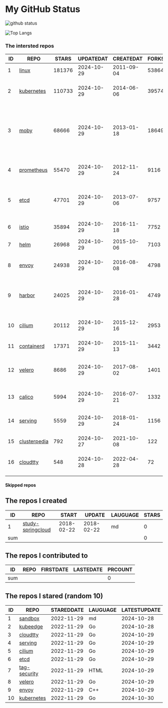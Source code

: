 # My GitHub Status

<img src="https://github-readme-stats-1.yihong0618.vercel.app/api?username=daoqingniu&show_icons=true&&&hide_title=true&count_private=true" alt="github status" />

![Top Langs](https://github-readme-stats-1.yihong0618.vercel.app/api/top-langs/?username=daoqingniu&layout=compact)

<!--START_SECTION:github_repos-->
### The intersted repos
| ID |                              REPO                               | STARS  | UPDATEDAT  | CREATEDAT  | FORKSCOUNT |                                                DESCRIPTIONS                                                |
|----|-----------------------------------------------------------------|--------|------------|------------|------------|------------------------------------------------------------------------------------------------------------|
|  1 | [linux](https://github.com/torvalds/linux)                      | 181376 | 2024-10-29 | 2011-09-04 |      53864 | Linux kernel source tree                                                                                   |
|  2 | [kubernetes](https://github.com/kubernetes/kubernetes)          | 110733 | 2024-10-29 | 2014-06-06 |      39574 | Production-Grade Container Scheduling and Management                                                       |
|  3 | [moby](https://github.com/moby/moby)                            |  68666 | 2024-10-29 | 2013-01-18 |      18649 | The Moby Project - a collaborative project for the container ecosystem to assemble container-based systems |
|  4 | [prometheus](https://github.com/prometheus/prometheus)          |  55470 | 2024-10-29 | 2012-11-24 |       9116 | The Prometheus monitoring system and time series database.                                                 |
|  5 | [etcd](https://github.com/etcd-io/etcd)                         |  47701 | 2024-10-29 | 2013-07-06 |       9757 | Distributed reliable key-value store for the most critical data of a distributed system                    |
|  6 | [istio](https://github.com/istio/istio)                         |  35894 | 2024-10-29 | 2016-11-18 |       7752 | Connect, secure, control, and observe services.                                                            |
|  7 | [helm](https://github.com/helm/helm)                            |  26968 | 2024-10-29 | 2015-10-06 |       7103 | The Kubernetes Package Manager                                                                             |
|  8 | [envoy](https://github.com/envoyproxy/envoy)                    |  24938 | 2024-10-29 | 2016-08-08 |       4798 | Cloud-native high-performance edge/middle/service proxy                                                    |
|  9 | [harbor](https://github.com/goharbor/harbor)                    |  24025 | 2024-10-29 | 2016-01-28 |       4749 | An open source trusted cloud native registry project that stores, signs, and scans content.                |
| 10 | [cilium](https://github.com/cilium/cilium)                      |  20112 | 2024-10-29 | 2015-12-16 |       2953 | eBPF-based Networking, Security, and Observability                                                         |
| 11 | [containerd](https://github.com/containerd/containerd)          |  17371 | 2024-10-29 | 2015-11-13 |       3442 | An open and reliable container runtime                                                                     |
| 12 | [velero](https://github.com/vmware-tanzu/velero)                |   8686 | 2024-10-29 | 2017-08-02 |       1401 | Backup and migrate Kubernetes applications and their persistent volumes                                    |
| 13 | [calico](https://github.com/projectcalico/calico)               |   5994 | 2024-10-29 | 2016-07-21 |       1332 | Cloud native networking and network security                                                               |
| 14 | [serving](https://github.com/knative/serving)                   |   5559 | 2024-10-29 | 2018-01-24 |       1156 | Kubernetes-based, scale-to-zero, request-driven compute                                                    |
| 15 | [clusterpedia](https://github.com/clusterpedia-io/clusterpedia) |    792 | 2024-10-27 | 2021-10-08 |        122 | The Encyclopedia of Kubernetes clusters                                                                    |
| 16 | [cloudtty](https://github.com/cloudtty/cloudtty)                |    548 | 2024-10-28 | 2022-04-28 |         72 | A Friendly Kubernetes CloudShell (Web Terminal) !                                                          |



#### Skipped repos
<!--END_SECTION:github_repos-->

<!--START_SECTION:my_github-->
## The repos I created
| ID  |                                 REPO                                 |   START    |   UPDATE   | LAUGUAGE | STARS |
|-----|----------------------------------------------------------------------|------------|------------|----------|-------|
|   1 | [study-springcloud](https://github.com/daoqingniu/study-springcloud) | 2018-02-22 | 2018-02-22 | md       |     0 |
| sum |                                                                      |            |            |          |     0 |

## The repos I contributed to
| ID  | REPO | FIRSTDATE | LASTEDATE | PRCOUNT |
|-----|------|-----------|-----------|---------|
| sum |      |           |           |       0 |

## The repos I stared (random 10)
| ID |                          REPO                          | STAREDDATE | LAUGUAGE | LATESTUPDATE |
|----|--------------------------------------------------------|------------|----------|--------------|
|  1 | [sandbox](https://github.com/cncf/sandbox)             | 2022-11-29 | md       | 2024-10-28   |
|  2 | [kubeedge](https://github.com/kubeedge/kubeedge)       | 2022-11-29 | Go       | 2024-10-28   |
|  3 | [cloudtty](https://github.com/cloudtty/cloudtty)       | 2022-11-29 | Go       | 2024-10-29   |
|  4 | [serving](https://github.com/knative/serving)          | 2022-11-29 | Go       | 2024-10-29   |
|  5 | [cilium](https://github.com/cilium/cilium)             | 2022-11-29 | Go       | 2024-10-29   |
|  6 | [etcd](https://github.com/etcd-io/etcd)                | 2022-11-29 | Go       | 2024-10-29   |
|  7 | [tag-security](https://github.com/cncf/tag-security)   | 2022-11-29 | HTML     | 2024-10-29   |
|  8 | [velero](https://github.com/vmware-tanzu/velero)       | 2022-11-29 | Go       | 2024-10-29   |
|  9 | [envoy](https://github.com/envoyproxy/envoy)           | 2022-11-29 | C++      | 2024-10-29   |
| 10 | [kubernetes](https://github.com/kubernetes/kubernetes) | 2022-11-29 | Go       | 2024-10-30   |

<!--END_SECTION:my_github-->
